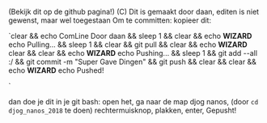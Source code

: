 (Bekijk dit op de github pagina!)
(C) Dit is gemaakt door daan, editen is niet gewenst, maar wel toegestaan
Om te committen: kopieer dit: 

`clear && echo ComLine Door daan && sleep 1 && clear && echo __WIZARD__ echo Pulling... && sleep 1 && clear && git pull && clear && echo __WIZARD__ clear && clear && echo __WIZARD__ echo Pushing... && sleep 1 && git add --all :/ && git commit -m "Super Gave Dingen" && git push && clear && clear && echo __WIZARD__ echo Pushed!

`

dan doe je dit in je git bash:
open het,
ga naar de map djog nanos, (door `cd djog_nanos_2018` te doen)
rechtermuisknop,
plakken,
enter,
Gepusht!
